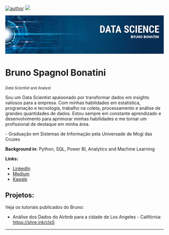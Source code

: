 [![author](https://img.shields.io/badge/author-brunobonatini-red.svg)](https://www.linkedin.com/in/bsbonatini) [![](https://img.shields.io/badge/python-3.7+-blue.svg)](https://www.python.org)

<p align="center">
  <img src="banner.png" >
</p>

# Bruno Spagnol Bonatini
<sub>*Data Scientist* and Analyst</sub>

<p>Sou um Data Scientist apaixonado por transformar dados em insights valiosos para a empresa. Com minhas habilidades em estatística, programação e tecnologia, trabalho na coleta, processamento e análise de grandes quantidades de dados. Estou sempre em constante aprendizado e desenvolvimento para aprimorar minhas habilidades e me tornar um profissional de destaque em minha área.</p>

<p>- Graduação em Sistemas de Informação pela Universade de Mogi das Cruzes</p>

**Background in:** Python, SQL, Power BI, Analytics and Machine Learning

**Links:**
* [LinkedIn](https://linkedin.com/in/bsbonatini/)
* [Medium](https://medium.com/@brunospagnol)
* [Kaggle](https://kaggle.com/brunobonatini)


## Projetos:
Veja os tutoriais publicados do Bruno:

* Análise dos Dados do Airbnb para a cidade de Los Angeles - Califórnia: https://shre.ink/cIsS
---

